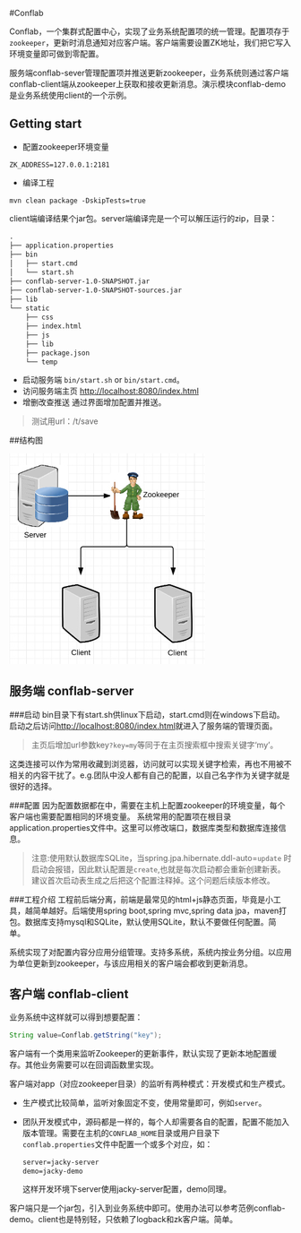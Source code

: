 #Conflab


Conflab，一个集群式配置中心，实现了业务系统配置项的统一管理。配置项存于`zookeeper`，更新时消息通知对应客户端。客户端需要设置ZK地址，我们把它写入环境变量即可做到零配置。

服务端conflab-sever管理配置项并推送更新zookeeper，业务系统则通过客户端conflab-client端从zookeeper上获取和接收更新消息。演示模块conflab-demo是业务系统使用client的一个示例。

## Getting start
- 配置zookeeper环境变量
```shell
ZK_ADDRESS=127.0.0.1:2181
```
- 编译工程
```shell
mvn clean package -DskipTests=true
```
client端编译结果个jar包。server端编译完是一个可以解压运行的zip，目录：

```tree
.
├── application.properties
├── bin
│   ├── start.cmd
│   └── start.sh
├── conflab-server-1.0-SNAPSHOT.jar
├── conflab-server-1.0-SNAPSHOT-sources.jar
├── lib
└── static
    ├── css
    ├── index.html
    ├── js
    ├── lib
    ├── package.json
    └── temp
```

- 启动服务端
`bin/start.sh` or `bin/start.cmd`。
- 访问服务端主页
[http://localhost:8080/index.html][1]
- 增删改查推送
通过界面增加配置并推送。

> 测试用url：/t/save

##结构图

![`系统结构图`](./assets/chart.jpg)

## 服务端 conflab-server




###启动
bin目录下有start.sh供linux下启动，start.cmd则在windows下启动。启动之后访问[http://localhost:8080/index.html][1]就进入了服务端的管理页面。

> 主页后增加url参数key`?key=my`等同于在主页搜索框中搜索关键字‘my’。

这类连接可以作为常用收藏到浏览器，访问就可以实现关键字检索，再也不用被不相关的内容干扰了。e.g.团队中没人都有自己的配置，以自己名字作为关键字就是很好的选择。

###配置
因为配置数据都在中，需要在主机上配置zookeeper的环境变量，每个客户端也需要配置相同的环境变量。
系统常用的配置项在根目录application.properties文件中。这里可以修改端口，数据库类型和数据库连接信息。

>注意:使用默认数据库SQLite，当spring.jpa.hibernate.ddl-auto=`update` 时启动会报错，因此默认配置是`create`,也就是每次启动都会重新创建新表。建议首次启动表生成之后把这个配置注释掉。这个问题后续版本修改。


###工程介绍
工程前后端分离，前端是最常见的html+js静态页面，毕竟是小工具，越简单越好。后端使用spring boot,spring mvc,spring data jpa，maven打包。数据库支持mysql和SQLite，默认使用SQLite，默认不要做任何配置。简单。

系统实现了对配置内容分应用分组管理。支持多系统，系统内按业务分组。以应用为单位更新到zookeeper，与该应用相关的客户端会都收到更新消息。

## 客户端 conflab-client
业务系统中这样就可以得到想要配置：
```java
String value=Conflab.getString("key");
```
客户端有一个类用来监听Zookeeper的更新事件，默认实现了更新本地配置缓存。其他业务需要可以在回调函数里实现。

客户端对app（对应zookeeper目录）的监听有两种模式：开发模式和生产模式。

- 生产模式比较简单，监听对象固定不变，使用常量即可，例如`server`。
- 团队开发模式中，源码都是一样的，每个人却需要各自的配置，配置不能加入版本管理。需要在主机的`CONFLAB_HOME`目录或用户目录下`conflab.properties`文件中配置一个或多个对应，如：
    
    ```code
    server=jacky-server
    demo=jacky-demo
    ```
    这样开发环境下server使用jacky-server配置，demo同理。

客户端只是一个jar包，引入到业务系统中即可。使用办法可以参考范例conflab-demo。client也是特别轻，只依赖了logback和zk客户端。简单。




  [1]: http://localhost:8080/index.html